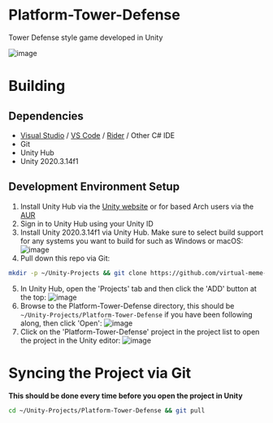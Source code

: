 # Platform-Tower-Defense
Tower Defense style game developed in Unity

![image](https://user-images.githubusercontent.com/46010615/125985845-ddf13e32-8c38-4aab-93d1-f764ead2b8b1.png)


# Building
## Dependencies
- [Visual Studio](https://visualstudio.microsoft.com) / [VS Code](https://code.visualstudio.com/) / [Rider](https://www.jetbrains.com/rider/) / Other C# IDE
- Git
- Unity Hub
- Unity 2020.3.14f1

## Development Environment Setup
1. Install Unity Hub via the [Unity website](https://unity3d.com/get-unity/download) or for based Arch users via the [AUR](https://aur.archlinux.org/packages/unityhub/)
2. Sign in to Unity Hub using your Unity ID
3. Install Unity 2020.3.14f1 via Unity Hub. Make sure to select build support for any systems you want to build for such as Windows or macOS:
![image](https://user-images.githubusercontent.com/46010615/125982174-fb05fda8-93fb-4d26-a430-4d2c2b9e7258.png)
4. Pull down this repo via Git:
```bash
mkdir -p ~/Unity-Projects && git clone https://github.com/virtual-meme-machine/Platform-Tower-Defense.git ~/Unity-Projects/Platform-Tower-Defense
```
5. In Unity Hub, open the 'Projects' tab and then click the 'ADD' button at the top:
![image](https://user-images.githubusercontent.com/46010615/125983299-70f2bbe1-4e64-4c0d-97d7-9457074a1d89.png)
6. Browse to the Platform-Tower-Defense directory, this should be ```~/Unity-Projects/Platform-Tower-Defense``` if you have been following along, then click 'Open':
![image](https://user-images.githubusercontent.com/46010615/125983992-447add47-47c4-44a6-ae95-b8d92bf73efc.png)
7. Click on the 'Platform-Tower-Defense' project in the project list to open the project in the Unity editor:
![image](https://user-images.githubusercontent.com/46010615/125984283-580fa187-12b0-4c99-bfe2-bfae345f320c.png)

# Syncing the Project via Git
**This should be done every time before you open the project in Unity**
```bash
cd ~/Unity-Projects/Platform-Tower-Defense && git pull
```
